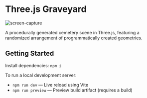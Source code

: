 # Three.js Graveyard

![screen-capture](https://github.com/user-attachments/assets/d97345cc-bdaa-46d5-a267-531559919ee5)

A procedurally generated cemetery scene in Three.js, featuring a randomized arrangement of programmatically created geometries.

## Getting Started

Install dependencies: `npm i`

To run a local development server:

- `npm run dev` &mdash; Live reload using Vite
- `npm run preview` &mdash; Preview build artifact (requires a build)
